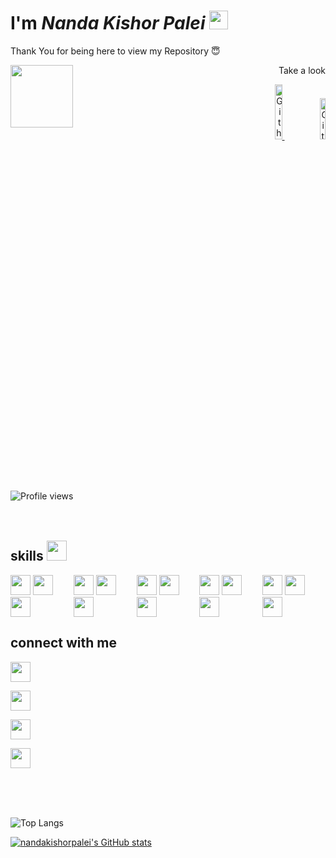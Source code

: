  <h1 align=left>I'm <i>Nanda Kishor Palei</i> <img src = "https://raw.githubusercontent.com/MartinHeinz/MartinHeinz/master/wave.gif" width = 30px> </h1>

<div>
    
<div align=left size='20px'> 
  <p align=left>Thank You for being here to view my Repository 😇 </p>
  <img align=left  src = "https://media0.giphy.com/media/KDDpcKigbfFpnejZs6/giphy.gif?cid=ecf05e47oy6f4zjs8g1qoiystc56cu7r9tb8a1fe76e05oty&rid=giphy.gif" width = 100px>
</div>



 <p align=right>Take a look</p>
  <div align=right>
 <a href="https://nandakishorpalei.herokuapp.com/">
 <img width="15%" alt="Github" src="https://www.pngfind.com/pngs/m/501-5015034_portfolio-circle-hd-png-download.png" />
  </a>
 
  <a href="https://drive.google.com/file/d/1-Vj--vT6gm1O5I6TS3VtlCyHK5SZnn_s/view">
 <img width="13%" alt="Github" src="https://logos.flamingtext.com/Name-Logos/Resume-design-sketch-name.png" />
 </a>
 </div>
  
  <div>
<br>
<br>
  <br>

![Profile views](https://visitor-badge.glitch.me/badge?page_id=nandakishorpalei.nandakishorpalei)
<br>
<br>
  <br>

   
 
   <div align=left>
   
<h2> skills <img src = "https://media2.giphy.com/media/QssGEmpkyEOhBCb7e1/giphy.gif?cid=ecf05e47a0n3gi1bfqntqmob8g9aid1oyj2wr3ds3mg700bl&rid=giphy.gif" width = 32px> </h2>
<div style="display:flex;">
 <div>
<img width ='32px' src ='https://raw.githubusercontent.com/rahulbanerjee26/githubAboutMeGenerator/main/icons/javascript.svg'>
<img width ='32px' src ='https://raw.githubusercontent.com/rahulbanerjee26/githubAboutMeGenerator/main/icons/css.svg'>
<img width ='32px' src ='https://raw.githubusercontent.com/rahulbanerjee26/githubAboutMeGenerator/main/icons/html.svg'>
</div>
  
  <div>
 <img width ='32px' src ='https://upload.wikimedia.org/wikipedia/commons/thumb/a/a7/React-icon.svg/768px-React-icon.svg.png'>
<img width ='32px' src ='https://raw.githubusercontent.com/rahulbanerjee26/githubAboutMeGenerator/main/icons/bootstrap.svg'>
<img width ='32px' src ='https://raw.githubusercontent.com/rahulbanerjee26/githubAboutMeGenerator/main/icons/redux.svg'>
   </div>
            
   <div>
 <img width ='32px' src ='https://raw.githubusercontent.com/rahulbanerjee26/githubAboutMeGenerator/main/icons/nodejs.svg'>
<img width ='32px' src ='https://raw.githubusercontent.com/rahulbanerjee26/githubAboutMeGenerator/main/icons/express.svg'>
<img width ='32px' src ='https://raw.githubusercontent.com/rahulbanerjee26/githubAboutMeGenerator/main/icons/mongodb.svg'>
   </div>
 
  <div>
 <img width ='32px' src ='https://encrypted-tbn0.gstatic.com/images?q=tbn:ANd9GcRB0xMlTSJza1T-1g1eBFGGe2Y9Efxl0sr-o8KaWQHtec_FO3egZ_cjCJprxbMmlvvdra0&usqp=CAU'>
<img width ='32px' src ='https://raw.githubusercontent.com/rahulbanerjee26/githubAboutMeGenerator/main/icons/heroku.svg'>
<img width ='32px' src ='https://cdn.freebiesupply.com/logos/large/2x/netlify-logo-png-transparent.png'>
   </div>
 
   <div>
 <img width ='32px' src ='https://raw.githubusercontent.com/rahulbanerjee26/githubAboutMeGenerator/main/icons/github.svg'>
<img width ='32px' src ='https://raw.githubusercontent.com/rahulbanerjee26/githubAboutMeGenerator/main/icons/git.svg'>
<img width ='32px' src ='https://raw.githubusercontent.com/rahulbanerjee26/githubAboutMeGenerator/main/icons/postman.svg'>
   </div>
 
</div>
   </div>  
  
    
   <h2 >connect with me</h2>

<a href="https://www.linkedin.com/in/nanda-kishor-palei-234846203/"><img width ='32px' margin="100px" target="blank" src ='https://cdn-icons.flaticon.com/png/512/3536/premium/3536505.png?token=exp=1644553468~hmac=4e6b9d40ef1ad6ce2f421aee0b5d8e0d'></a>
   
  <a href="https://www.facebook.com/arman.rahul.52/"><img width ='32px' margin="10px" target="blank" src ='https://cdn-icons.flaticon.com/png/512/2504/premium/2504903.png?token=exp=1644553499~hmac=1f645a6f8aacd17efa1babe53c1b2605'></a>
    
<a href="https://www.instagram.com/nkp_45_/"><img width ='32px' margin="10px" target="blank" src ='https://cdn-icons-png.flaticon.com/512/174/174855.png'></a>
    
<a href="https://twitter.com/NandaPalei"> <img width ='32px' margin="10px" target="blank" src ='https://cdn-icons.flaticon.com/png/512/3256/premium/3256013.png?token=exp=1644553533~hmac=bd174648c436f7162687a4ff66c20e9d'></a>
         

   
   <br>
<br>
  <br>

![Top Langs](https://github-readme-stats.vercel.app/api/top-langs/?username=nandakishorpalei&theme=tokyonight)

[![nandakishorpalei's GitHub stats ](https://github-readme-stats.vercel.app/api?username=nandakishorpalei&show_icons=true&theme=tokyonight)](https://github.com/nandakishorpalei/github-readme-stats)


